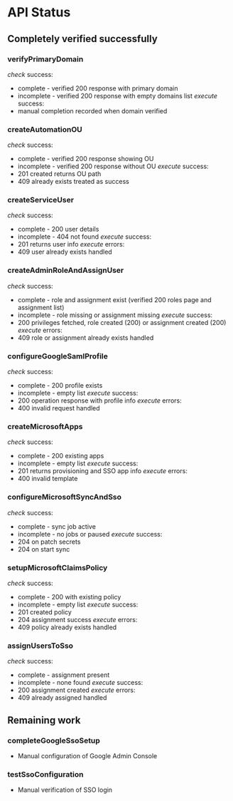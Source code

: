 # API Status

## Completely verified successfully

### verifyPrimaryDomain

_check_ success:

- complete - verified 200 response with primary domain
- incomplete - verified 200 response with empty domains list
  _execute_ success:
- manual completion recorded when domain verified

### createAutomationOU

_check_ success:

- complete - verified 200 response showing OU
- incomplete - verified 200 response without OU
  _execute_ success:
- 201 created returns OU path
- 409 already exists treated as success

### createServiceUser

_check_ success:

- complete - 200 user details
- incomplete - 404 not found
  _execute_ success:
- 201 returns user info
  _execute_ errors:
- 409 user already exists handled

### createAdminRoleAndAssignUser

_check_ success:

- complete - role and assignment exist (verified 200 roles page and assignment list)
- incomplete - role missing or assignment missing
  _execute_ success:
- 200 privileges fetched, role created (200) or assignment created (200)
  _execute_ errors:
- 409 role or assignment already exists handled

### configureGoogleSamlProfile

_check_ success:

- complete - 200 profile exists
- incomplete - empty list
  _execute_ success:
- 200 operation response with profile info
  _execute_ errors:
- 400 invalid request handled

### createMicrosoftApps

_check_ success:

- complete - 200 existing apps
- incomplete - empty list
  _execute_ success:
- 201 returns provisioning and SSO app info
  _execute_ errors:
- 400 invalid template

### configureMicrosoftSyncAndSso

_check_ success:

- complete - sync job active
- incomplete - no jobs or paused
  _execute_ success:
- 204 on patch secrets
- 204 on start sync

### setupMicrosoftClaimsPolicy

_check_ success:

- complete - 200 with existing policy
- incomplete - empty list
  _execute_ success:
- 201 created policy
- 204 assignment success
  _execute_ errors:
- 409 policy already exists handled

### assignUsersToSso

_check_ success:

- complete - assignment present
- incomplete - none found
  _execute_ success:
- 200 assignment created
  _execute_ errors:
- 409 already assigned handled

## Remaining work

### completeGoogleSsoSetup

- Manual configuration of Google Admin Console

### testSsoConfiguration

- Manual verification of SSO login

